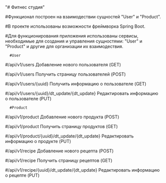 "# Фитнес студия" 

#Функционал построен на взаимодествии сущностей "User" и "Product".

#В проекте использованы возможности фреймворка Spring Boot. 

#Для функционирования приложения использованы сервисы, необходимые для создания и управления сущностями:
   "User" и "Product" и другие для организации их взаимодествия.

      #User 
#/api/v1/users Добавление нового пользователя (GET) 

#/api/v1/users Получить страницу пользователей (POST)

#/api/v1/users/{uuid} Получить информацию о пользователе (GET) 

#/api/v1/users/{uuid}/dt_update/{dt_update} Редактировать информацию о пользователе (PUT)

      #Product 
#/api/v1/product Добавление нового продукта (POST)

#/api/v1/product Получить страницу продуктов (GET) 

#/api/v1/product/{uuid}/dt_update/{dt_update} Редактировать информацию о продукте (PUT)

#/api/v1/recipe Добавление нового рецепта (POST) 

#/api/v1/recipe Получить страницу рецептов (GET)

#/api/v1/recipe/{uuid}/dt_update/{dt_update} Редактировать информацию о рецепте (PUT)
